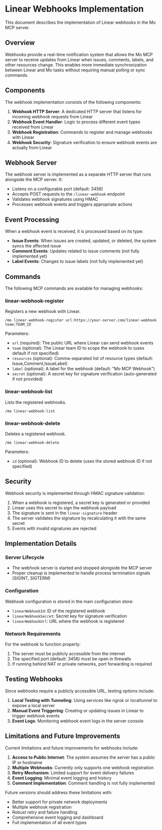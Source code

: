 # Linear Webhooks Implementation

This document describes the implementation of Linear webhooks in the Mo MCP server.

## Overview

Webhooks provide a real-time notification system that allows the Mo MCP server to receive updates from Linear when issues, comments, labels, and other resources change. This enables more immediate synchronization between Linear and Mo tasks without requiring manual polling or sync commands.

## Components

The webhook implementation consists of the following components:

1. **Webhook HTTP Server**: A dedicated HTTP server that listens for incoming webhook requests from Linear
2. **Webhook Event Handler**: Logic to process different event types received from Linear
3. **Webhook Registration**: Commands to register and manage webhooks with Linear
4. **Webhook Security**: Signature verification to ensure webhook events are actually from Linear

## Webhook Server

The webhook server is implemented as a separate HTTP server that runs alongside the MCP server. It:

- Listens on a configurable port (default: 3456)
- Accepts POST requests to the `/linear-webhook` endpoint
- Validates webhook signatures using HMAC
- Processes webhook events and triggers appropriate actions

## Event Processing

When a webhook event is received, it is processed based on its type:

- **Issue Events**: When issues are created, updated, or deleted, the system syncs the affected issue
- **Comment Events**: Updates related to issue comments (not fully implemented yet)
- **Label Events**: Changes to issue labels (not fully implemented yet)

## Commands

The following MCP commands are available for managing webhooks:

### linear-webhook-register

Registers a new webhook with Linear.

```
/mo linear-webhook-register url:https://your-server.com/linear-webhook team:TEAM_ID
```

Parameters:

- `url` (required): The public URL where Linear can send webhook events
- `team` (optional): The Linear team ID to scope the webhook to (uses default if not specified)
- `resources` (optional): Comma-separated list of resource types (default: Issue,Comment,IssueLabel)
- `label` (optional): A label for the webhook (default: "Mo MCP Webhook")
- `secret` (optional): A secret key for signature verification (auto-generated if not provided)

### linear-webhook-list

Lists the registered webhooks.

```
/mo linear-webhook-list
```

### linear-webhook-delete

Deletes a registered webhook.

```
/mo linear-webhook-delete
```

Parameters:

- `id` (optional): Webhook ID to delete (uses the stored webhook ID if not specified)

## Security

Webhook security is implemented through HMAC signature validation:

1. When a webhook is registered, a secret key is generated or provided
2. Linear uses this secret to sign the webhook payload
3. The signature is sent in the `linear-signature` header
4. The server validates the signature by recalculating it with the same secret
5. Events with invalid signatures are rejected

## Implementation Details

### Server Lifecycle

- The webhook server is started and stopped alongside the MCP server
- Proper cleanup is implemented to handle process termination signals (SIGINT, SIGTERM)

### Configuration

Webhook configuration is stored in the main configuration store:

- `linearWebhookId`: ID of the registered webhook
- `linearWebhookSecret`: Secret key for signature verification
- `linearWebhookUrl`: URL where the webhook is registered

### Network Requirements

For the webhook to function properly:

1. The server must be publicly accessible from the internet
2. The specified port (default: 3456) must be open in firewalls
3. If running behind NAT or private networks, port forwarding is required

## Testing Webhooks

Since webhooks require a publicly accessible URL, testing options include:

1. **Local Testing with Tunneling**: Using services like ngrok or localtunnel to expose a local server
2. **Manual Event Triggering**: Creating or updating issues in Linear to trigger webhook events
3. **Event Logs**: Monitoring webhook event logs in the server console

## Limitations and Future Improvements

Current limitations and future improvements for webhooks include:

1. **Access to Public Internet**: The system assumes the server has a public IP or hostname
2. **Multiple Webhooks**: Currently only supports one webhook registration
3. **Retry Mechanism**: Limited support for event delivery failures
4. **Event Logging**: Minimal event logging and history
5. **Comment Implementation**: Comment handling is not fully implemented

Future versions should address these limitations with:

- Better support for private network deployments
- Multiple webhook registration
- Robust retry and failure handling
- Comprehensive event logging and dashboard
- Full implementation of all event types
